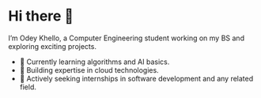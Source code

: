 # Hi there 👋

I’m Odey Khello, a Computer Engineering student working on my BS and exploring exciting projects.

- 🔭 Currently learning algorithms and AI basics.  
- 🌱 Building expertise in cloud technologies.  
- 💼 Actively seeking internships in software development and any related field.  

